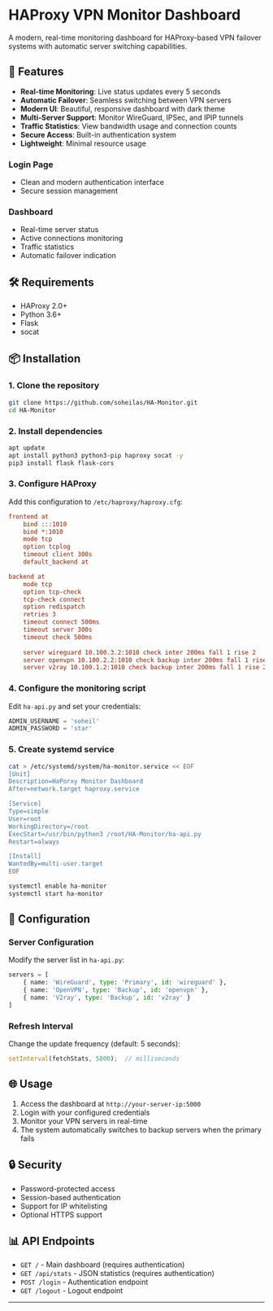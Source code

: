 # HAProxy VPN Monitor Dashboard

A modern, real-time monitoring dashboard for HAProxy-based VPN failover systems with automatic server switching capabilities.

## 🚀 Features

- **Real-time Monitoring**: Live status updates every 5 seconds
- **Automatic Failover**: Seamless switching between VPN servers
- **Modern UI**: Beautiful, responsive dashboard with dark theme
- **Multi-Server Support**: Monitor WireGuard, IPSec, and IPIP tunnels
- **Traffic Statistics**: View bandwidth usage and connection counts
- **Secure Access**: Built-in authentication system
- **Lightweight**: Minimal resource usage


### Login Page
- Clean and modern authentication interface
- Secure session management

### Dashboard
- Real-time server status
- Active connections monitoring
- Traffic statistics
- Automatic failover indication

## 🛠️ Requirements

- HAProxy 2.0+
- Python 3.6+
- Flask
- socat

## 📦 Installation

### 1. Clone the repository
```bash
git clone https://github.com/soheilas/HA-Monitor.git
cd HA-Monitor
```

### 2. Install dependencies
```bash
apt update
apt install python3 python3-pip haproxy socat -y
pip3 install flask flask-cors
```

### 3. Configure HAProxy
Add this configuration to `/etc/haproxy/haproxy.cfg`:

```cfg
frontend at
    bind :::1010
    bind *:1010
    mode tcp
    option tcplog
    timeout client 300s
    default_backend at

backend at
    mode tcp
    option tcp-check
    tcp-check connect
    option redispatch
    retries 3
    timeout connect 500ms
    timeout server 300s
    timeout check 500ms
    
    server wireguard 10.100.3.2:1010 check inter 200ms fall 1 rise 2
    server openvpn 10.100.2.2:1010 check backup inter 200ms fall 1 rise 2
    server v2ray 10.100.1.2:1010 check backup inter 200ms fall 1 rise 2
```

### 4. Configure the monitoring script
Edit `ha-api.py` and set your credentials:
```python
ADMIN_USERNAME = 'soheil'
ADMIN_PASSWORD = 'star'
```

### 5. Create systemd service
```bash
cat > /etc/systemd/system/ha-monitor.service << EOF
[Unit]
Description=HaPorxy Monitor Dashboard
After=network.target haproxy.service

[Service]
Type=simple
User=root
WorkingDirectory=/root
ExecStart=/usr/bin/python3 /root/HA-Monitor/ha-api.py
Restart=always

[Install]
WantedBy=multi-user.target
EOF

systemctl enable ha-monitor
systemctl start ha-monitor
```

## 🔧 Configuration

### Server Configuration
Modify the server list in `ha-api.py`:
```python
servers = [
    { name: 'WireGuard', type: 'Primary', id: 'wireguard' },
    { name: 'OpenVPN', type: 'Backup', id: 'openvpn' },
    { name: 'V2ray', type: 'Backup', id: 'v2ray' }
]
```

### Refresh Interval
Change the update frequency (default: 5 seconds):
```javascript
setInterval(fetchStats, 5000);  // milliseconds
```

## 🌐 Usage

1. Access the dashboard at `http://your-server-ip:5000`
2. Login with your configured credentials
3. Monitor your VPN servers in real-time
4. The system automatically switches to backup servers when the primary fails

## 🔒 Security

- Password-protected access
- Session-based authentication
- Support for IP whitelisting
- Optional HTTPS support

## 📊 API Endpoints

- `GET /` - Main dashboard (requires authentication)
- `GET /api/stats` - JSON statistics (requires authentication)
- `POST /login` - Authentication endpoint
- `GET /logout` - Logout endpoint


---
